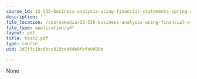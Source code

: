 ```yaml
---
course_id: 15-535-business-analysis-using-financial-statements-spring-2003
description: ''
file_location: /coursemedia/15-535-business-analysis-using-financial-statements-spring-2003/2d7f3c1bc6bcc818bed44b0fefa9d80b_test2.pdf
file_type: application/pdf
layout: pdf
title: test2.pdf
type: course
uid: 2d7f3c1bc6bcc818bed44b0fefa9d80b

---
```

None